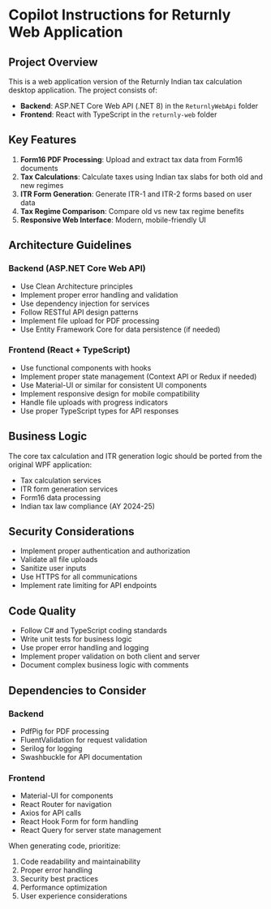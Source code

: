 # Copilot Instructions for Returnly Web Application

<!-- Use this file to provide workspace-specific custom instructions to Copilot. For more details, visit https://code.visualstudio.com/docs/copilot/copilot-customization#_use-a-githubcopilotinstructionsmd-file -->

## Project Overview

This is a web application version of the Returnly Indian tax calculation desktop application. The project consists of:

- **Backend**: ASP.NET Core Web API (.NET 8) in the `ReturnlyWebApi` folder
- **Frontend**: React with TypeScript in the `returnly-web` folder

## Key Features

1. **Form16 PDF Processing**: Upload and extract tax data from Form16 documents
2. **Tax Calculations**: Calculate taxes using Indian tax slabs for both old and new regimes
3. **ITR Form Generation**: Generate ITR-1 and ITR-2 forms based on user data
4. **Tax Regime Comparison**: Compare old vs new tax regime benefits
5. **Responsive Web Interface**: Modern, mobile-friendly UI

## Architecture Guidelines

### Backend (ASP.NET Core Web API)
- Use Clean Architecture principles
- Implement proper error handling and validation
- Use dependency injection for services
- Follow RESTful API design patterns
- Implement file upload for PDF processing
- Use Entity Framework Core for data persistence (if needed)

### Frontend (React + TypeScript)
- Use functional components with hooks
- Implement proper state management (Context API or Redux if needed)
- Use Material-UI or similar for consistent UI components
- Implement responsive design for mobile compatibility
- Handle file uploads with progress indicators
- Use proper TypeScript types for API responses

## Business Logic

The core tax calculation and ITR generation logic should be ported from the original WPF application:
- Tax calculation services
- ITR form generation services
- Form16 data processing
- Indian tax law compliance (AY 2024-25)

## Security Considerations

- Implement proper authentication and authorization
- Validate all file uploads
- Sanitize user inputs
- Use HTTPS for all communications
- Implement rate limiting for API endpoints

## Code Quality

- Follow C# and TypeScript coding standards
- Write unit tests for business logic
- Use proper error handling and logging
- Implement proper validation on both client and server
- Document complex business logic with comments

## Dependencies to Consider

### Backend
- PdfPig for PDF processing
- FluentValidation for request validation
- Serilog for logging
- Swashbuckle for API documentation

### Frontend
- Material-UI for components
- React Router for navigation
- Axios for API calls
- React Hook Form for form handling
- React Query for server state management

When generating code, prioritize:
1. Code readability and maintainability
2. Proper error handling
3. Security best practices
4. Performance optimization
5. User experience considerations
